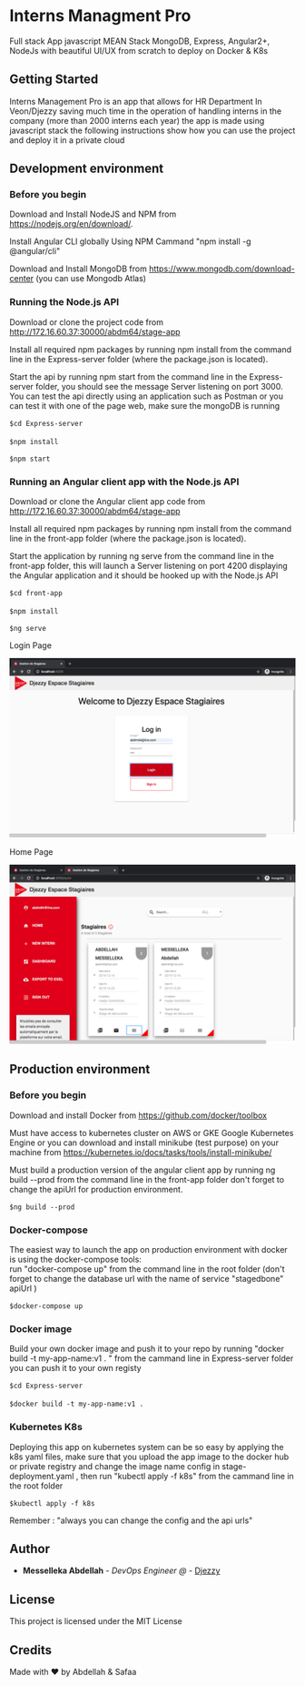 # Interns Managment Pro

Full stack App javascript MEAN Stack MongoDB, Express, Angular2+, NodeJs
with beautiful UI/UX from scratch to deploy on Docker & K8s

## Getting Started

Interns Management Pro is an app that allows for HR Department In Veon/Djezzy saving much time in the operation of handling interns in the company (more than 2000 interns each year) the app is made using javascript stack the following instructions show how you can use the project and deploy it in a private cloud


## Development environment

### Before you begin

Download and Install NodeJS and NPM from https://nodejs.org/en/download/.

Install Angular CLI  globally Using NPM Cammand "npm install -g @angular/cli"

Download and Install MongoDB  from https://www.mongodb.com/download-center (you can use Mongodb Atlas)

### Running the Node.js API

Download or clone the  project code from http://172.16.60.37:30000/abdm64/stage-app

Install all required npm packages by running npm install from the command line in the  Express-server folder (where the package.json is located).

Start the api by running npm start from the command line in the Express-server folder, you should see the message Server listening on port 3000. You can test the api directly using an application such as Postman or you can test it with one of the page web, make sure the mongoDB is running 

```
$cd Express-server 

$npm install
```
 ```
 $npm start 

```
### Running an Angular  client app with the Node.js API

Download or clone the Angular client app  code from http://172.16.60.37:30000/abdm64/stage-app

Install all required npm packages by running npm install from the command line in the front-app  folder (where the package.json is located).

Start the application by running ng serve from the command line in the front-app  folder, this will launch a Server listening on port 4200 displaying the Angular application and it should be hooked up with the Node.js API

```
$cd front-app

$npm install
```
 ```
 $ng serve

```


Login Page

![Alt text](./images/image1.png?raw=true "Title")

Home Page


![Alt text](./images/image2.png?raw=true "Title")



## Production  environment

### Before you begin

Download and install Docker from https://github.com/docker/toolbox

Must have access to kubernetes cluster on AWS or GKE Google Kubernetes Engine or you can download and install minikube (test  purpose) on your machine from https://kubernetes.io/docs/tasks/tools/install-minikube/

Must build a production version of the angular client app by running ng build --prod from the command line in the front-app  folder don't forget to change the apiUrl  for production environment.

```
$ng build --prod

```

### Docker-compose 
   
   The easiest  way to launch the app on production environment with docker is using the docker-compose tools: 
   <br>
       run  "docker-compose up"  from the command line in the root folder (don't forget to change the database url with the name of service "stagedbone" apiUrl )

```
$docker-compose up 
```
### Docker image 

   Build your own docker image and push it to your repo  by running  "docker build -t my-app-name:v1 . "
   from the cammand line in Express-server folder you can push it to your own registy 


```
$cd Express-server

$docker build -t my-app-name:v1 . 
```




### Kubernetes K8s

 Deploying this app on kubernetes system can be so easy by applying the k8s yaml files, make sure that you upload the app image to the docker hub or private registry and change the image name config in stage-deployment.yaml  , then run "kubectl apply -f k8s" from the cammand line in the root folder

```
$kubectl apply -f k8s

```

 Remember : "always you can change the config and the api urls" 






## Author

* **Messelleka Abdellah** - *DevOps Engineer @* - [Djezzy](http://www.djezzy.dz/)



## License

This project is licensed under the MIT License 

## Credits

Made with ❤️ by Abdellah & Safaa
